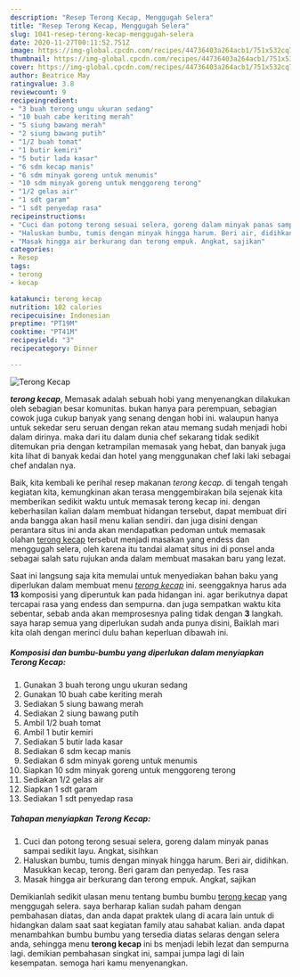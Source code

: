 ```yaml
---
description: "Resep Terong Kecap, Menggugah Selera"
title: "Resep Terong Kecap, Menggugah Selera"
slug: 1041-resep-terong-kecap-menggugah-selera
date: 2020-11-27T00:11:52.751Z
image: https://img-global.cpcdn.com/recipes/44736403a264acb1/751x532cq70/terong-kecap-foto-resep-utama.jpg
thumbnail: https://img-global.cpcdn.com/recipes/44736403a264acb1/751x532cq70/terong-kecap-foto-resep-utama.jpg
cover: https://img-global.cpcdn.com/recipes/44736403a264acb1/751x532cq70/terong-kecap-foto-resep-utama.jpg
author: Beatrice May
ratingvalue: 3.8
reviewcount: 9
recipeingredient:
- "3 buah terong ungu ukuran sedang"
- "10 buah cabe keriting merah"
- "5 siung bawang merah"
- "2 siung bawang putih"
- "1/2 buah tomat"
- "1 butir kemiri"
- "5 butir lada kasar"
- "6 sdm kecap manis"
- "6 sdm minyak goreng untuk menumis"
- "10 sdm minyak goreng untuk menggoreng terong"
- "1/2 gelas air"
- "1 sdt garam"
- "1 sdt penyedap rasa"
recipeinstructions:
- "Cuci dan potong terong sesuai selera, goreng dalam minyak panas sampai sedikit layu. Angkat, sisihkan"
- "Haluskan bumbu, tumis dengan minyak hingga harum. Beri air, didihkan. Masukkan kecap, terong. Beri garam dan penyedap. Tes rasa"
- "Masak hingga air berkurang dan terong empuk. Angkat, sajikan"
categories:
- Resep
tags:
- terong
- kecap

katakunci: terong kecap 
nutrition: 102 calories
recipecuisine: Indonesian
preptime: "PT19M"
cooktime: "PT41M"
recipeyield: "3"
recipecategory: Dinner

---
```



![Terong Kecap](https://img-global.cpcdn.com/recipes/44736403a264acb1/751x532cq70/terong-kecap-foto-resep-utama.jpg)

<b><i>terong kecap</i></b>, Memasak adalah sebuah hobi yang menyenangkan dilakukan oleh sebagian besar komunitas. bukan hanya para perempuan, sebagian cowok juga cukup banyak yang senang dengan hobi ini. walaupun hanya untuk sekedar seru seruan dengan rekan atau memang sudah menjadi hobi dalam dirinya. maka dari itu dalam dunia chef sekarang tidak sedikit ditemukan pria dengan ketrampilan memasak yang hebat, dan banyak juga kita lihat di banyak kedai dan hotel yang menggunakan chef laki laki sebagai chef andalan nya.

Baik, kita kembali ke perihal resep makanan <i>terong kecap</i>. di tengah tengah kegiatan kita, kemungkinan akan terasa menggembirakan bila sejenak kita memberikan sedikit waktu untuk memasak terong kecap ini. dengan keberhasilan kalian dalam membuat hidangan tersebut, dapat membuat diri anda bangga akan hasil menu kalian sendiri. dan juga disini dengan perantara situs ini anda akan mendapatkan pedoman untuk memasak olahan <u>terong kecap</u> tersebut menjadi masakan yang endess dan menggugah selera, oleh karena itu tandai alamat situs ini di ponsel anda sebagai salah satu rujukan anda dalam membuat masakan baru yang lezat.




Saat ini langsung saja kita memulai untuk menyediakan bahan baku yang diperlukan dalam membuat menu <u><i>terong kecap</i></u> ini. seenggaknya harus ada <b>13</b> komposisi yang diperuntuk kan pada hidangan ini. agar berikutnya dapat tercapai rasa yang endess dan sempurna. dan juga sempatkan waktu kita sebentar, sebab anda akan memprosesnya paling tidak dengan <b>3</b> langkah. saya harap semua yang diperlukan sudah anda punya disini, Baiklah mari kita olah dengan merinci dulu bahan keperluan dibawah ini.

<!--inarticleads1-->

##### Komposisi dan bumbu-bumbu yang diperlukan dalam menyiapkan Terong Kecap:

1. Gunakan 3 buah terong ungu ukuran sedang
1. Gunakan 10 buah cabe keriting merah
1. Sediakan 5 siung bawang merah
1. Sediakan 2 siung bawang putih
1. Ambil 1/2 buah tomat
1. Ambil 1 butir kemiri
1. Sediakan 5 butir lada kasar
1. Sediakan 6 sdm kecap manis
1. Sediakan 6 sdm minyak goreng untuk menumis
1. Siapkan 10 sdm minyak goreng untuk menggoreng terong
1. Sediakan 1/2 gelas air
1. Siapkan 1 sdt garam
1. Sediakan 1 sdt penyedap rasa




<!--inarticleads2-->

##### Tahapan menyiapkan Terong Kecap:

1. Cuci dan potong terong sesuai selera, goreng dalam minyak panas sampai sedikit layu. Angkat, sisihkan
1. Haluskan bumbu, tumis dengan minyak hingga harum. Beri air, didihkan. Masukkan kecap, terong. Beri garam dan penyedap. Tes rasa
1. Masak hingga air berkurang dan terong empuk. Angkat, sajikan




Demikianlah sedikit ulasan menu tentang bumbu bumbu <u>terong kecap</u> yang menggugah selera. saya berharap kalian sudah paham dengan pembahasan diatas, dan anda dapat praktek ulang di acara lain untuk di hidangkan dalam saat saat kegiatan family atau sahabat kalian. anda dapat menambahkan bumbu bumbu yang tersedia diatas selaras dengan selera anda, sehingga menu <b>terong kecap</b> ini bs menjadi lebih lezat dan sempurna lagi. demikian pembahasan singkat ini, sampai jumpa lagi di lain kesempatan. semoga hari kamu menyenangkan.
